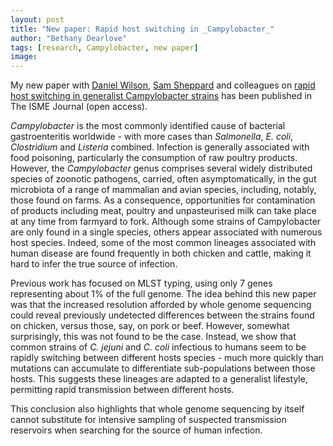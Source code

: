 ```yaml
---
layout: post
title: "New paper: Rapid host switching in _Campylobacter_"
author: "Bethany Dearlove"
tags: [research, Campylobacter, new paper]
image: 
---
```


My new paper with [Daniel Wilson](www.danielwilson.me.uk/), [Sam Sheppard](https://sheppardlab.com/) and colleagues on [rapid host switching in generalist Campylobacter strains](https://www.nature.com/articles/ismej2015149) has been published in The ISME Journal (open access). 

_Campylobacter_ is the most commonly identified cause of bacterial gastroenteritis worldwide - with more cases than _Salmonella_, _E. coli_, _Clostridium_ and _Listeria_ combined. Infection is generally associated with food poisoning, particularly the consumption of raw poultry products. However, the _Campylobacter_ genus comprises several widely distributed species of zoonotic pathogens, carried, often asymptomatically, in the gut microbiota of a range of mammalian and avian species, including, notably, those found on farms. As a consequence, opportunities for contamination of products including meat, poultry and unpasteurised milk can take place at any time from farmyard to fork. Although some strains of Campylobacter are only found in a single species, others appear associated with numerous host species. Indeed, some of the most common lineages associated with human disease are found frequently in both chicken and cattle, making it hard to infer the true source of infection. 

Previous work has focused on MLST typing, using only 7 genes representing about 1% of the full genome. The idea behind this new paper was that the increased resolution afforded by whole genome sequencing could reveal previously undetected differences between the strains found on chicken, versus those, say, on pork or beef. However, somewhat surprisingly, this was not found to be the case. Instead, we show that common strains of _C. jejuni_ and _C. coli_ infectious to humans seem to be rapidly switching between different hosts species - much more quickly than mutations can accumulate to differentiate sub-populations between those hosts. This suggests these lineages are adapted to a generalist lifestyle, permitting rapid transmission between different hosts.

This conclusion also highlights that whole genome sequencing by itself cannot substitute for intensive sampling of suspected transmission reservoirs when searching for the source of human infection.
